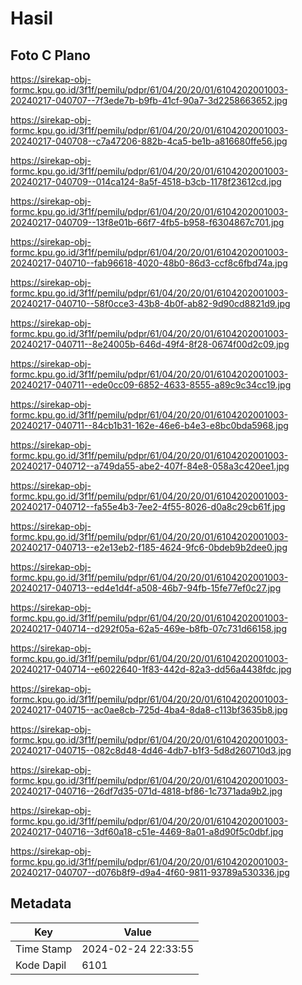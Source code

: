 # Hasil

## Foto C Plano

https://sirekap-obj-formc.kpu.go.id/3f1f/pemilu/pdpr/61/04/20/20/01/6104202001003-20240217-040707--7f3ede7b-b9fb-41cf-90a7-3d2258663652.jpg

https://sirekap-obj-formc.kpu.go.id/3f1f/pemilu/pdpr/61/04/20/20/01/6104202001003-20240217-040708--c7a47206-882b-4ca5-be1b-a816680ffe56.jpg

https://sirekap-obj-formc.kpu.go.id/3f1f/pemilu/pdpr/61/04/20/20/01/6104202001003-20240217-040709--014ca124-8a5f-4518-b3cb-1178f23612cd.jpg

https://sirekap-obj-formc.kpu.go.id/3f1f/pemilu/pdpr/61/04/20/20/01/6104202001003-20240217-040709--13f8e01b-66f7-4fb5-b958-f6304867c701.jpg

https://sirekap-obj-formc.kpu.go.id/3f1f/pemilu/pdpr/61/04/20/20/01/6104202001003-20240217-040710--fab96618-4020-48b0-86d3-ccf8c6fbd74a.jpg

https://sirekap-obj-formc.kpu.go.id/3f1f/pemilu/pdpr/61/04/20/20/01/6104202001003-20240217-040710--58f0cce3-43b8-4b0f-ab82-9d90cd8821d9.jpg

https://sirekap-obj-formc.kpu.go.id/3f1f/pemilu/pdpr/61/04/20/20/01/6104202001003-20240217-040711--8e24005b-646d-49f4-8f28-0674f00d2c09.jpg

https://sirekap-obj-formc.kpu.go.id/3f1f/pemilu/pdpr/61/04/20/20/01/6104202001003-20240217-040711--ede0cc09-6852-4633-8555-a89c9c34cc19.jpg

https://sirekap-obj-formc.kpu.go.id/3f1f/pemilu/pdpr/61/04/20/20/01/6104202001003-20240217-040711--84cb1b31-162e-46e6-b4e3-e8bc0bda5968.jpg

https://sirekap-obj-formc.kpu.go.id/3f1f/pemilu/pdpr/61/04/20/20/01/6104202001003-20240217-040712--a749da55-abe2-407f-84e8-058a3c420ee1.jpg

https://sirekap-obj-formc.kpu.go.id/3f1f/pemilu/pdpr/61/04/20/20/01/6104202001003-20240217-040712--fa55e4b3-7ee2-4f55-8026-d0a8c29cb61f.jpg

https://sirekap-obj-formc.kpu.go.id/3f1f/pemilu/pdpr/61/04/20/20/01/6104202001003-20240217-040713--e2e13eb2-f185-4624-9fc6-0bdeb9b2dee0.jpg

https://sirekap-obj-formc.kpu.go.id/3f1f/pemilu/pdpr/61/04/20/20/01/6104202001003-20240217-040713--ed4e1d4f-a508-46b7-94fb-15fe77ef0c27.jpg

https://sirekap-obj-formc.kpu.go.id/3f1f/pemilu/pdpr/61/04/20/20/01/6104202001003-20240217-040714--d292f05a-62a5-469e-b8fb-07c731d66158.jpg

https://sirekap-obj-formc.kpu.go.id/3f1f/pemilu/pdpr/61/04/20/20/01/6104202001003-20240217-040714--e6022640-1f83-442d-82a3-dd56a4438fdc.jpg

https://sirekap-obj-formc.kpu.go.id/3f1f/pemilu/pdpr/61/04/20/20/01/6104202001003-20240217-040715--ac0ae8cb-725d-4ba4-8da8-c113bf3635b8.jpg

https://sirekap-obj-formc.kpu.go.id/3f1f/pemilu/pdpr/61/04/20/20/01/6104202001003-20240217-040715--082c8d48-4d46-4db7-b1f3-5d8d260710d3.jpg

https://sirekap-obj-formc.kpu.go.id/3f1f/pemilu/pdpr/61/04/20/20/01/6104202001003-20240217-040716--26df7d35-071d-4818-bf86-1c7371ada9b2.jpg

https://sirekap-obj-formc.kpu.go.id/3f1f/pemilu/pdpr/61/04/20/20/01/6104202001003-20240217-040716--3df60a18-c51e-4469-8a01-a8d90f5c0dbf.jpg

https://sirekap-obj-formc.kpu.go.id/3f1f/pemilu/pdpr/61/04/20/20/01/6104202001003-20240217-040707--d076b8f9-d9a4-4f60-9811-93789a530336.jpg


## Metadata

| Key        | Value               |
| ---------- | ------------------- |
| Time Stamp | 2024-02-24 22:33:55 |
| Kode Dapil | 6101                |



